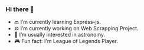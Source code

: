### Hi there 👋
- 🔙 I’m currently learning Express-js.
- ⚙️ I’m currently working on Web Scrapping Project.
- 🔭 I’m usually interested in astronomy.
- 🎮 Fun fact: I'm League of Legends Player.
<!--
**KittiDJu/KittiDJu** is a ✨ _special_ ✨ repository because its `README.md` (this file) appears on your GitHub profile.

Here are some ideas to get you started:

- 🔭 I’m currently working on ...
- 🌱 I’m currently learning ...
- 👯 I’m looking to collaborate on ...
- 🤔 I’m looking for help with ...
- 💬 Ask me about ...
- 📫 How to reach me: ...
- 😄 Pronouns: ...
- ⚡ Fun fact: ...
-->
